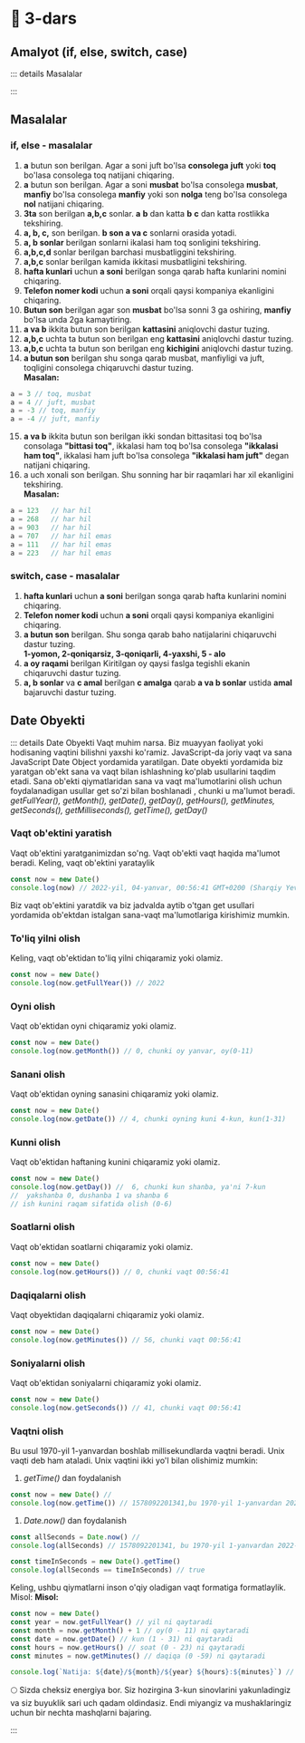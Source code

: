 # 📔 3-dars


## Amalyot (if, else, switch, case)

::: details Masalalar


:::
## Masalalar 

### if, else - masalalar
1. **a** butun son berilgan. Agar a soni juft bo'lsa **consolega** **juft** yoki **toq** bo'lasa consolega toq natijani chiqaring.
2. **a** butun son berilgan. Agar a soni **musbat** bo'lsa consolega **musbat**, **manfiy** bo'lsa consolega **manfiy** yoki son **nolga** teng bo'lsa consolega **nol**  natijani chiqaring.
3. **3ta** son berilgan **a,b,c** sonlar. **a** **b** dan katta **b** **c** dan katta rostlikka tekshiring.
4. **a, b, c,** son berilgan. **b son a va c** sonlarni orasida yotadi.
5. **a, b sonlar** berilgan sonlarni ikalasi ham toq sonligini tekshiring.
6. **a,b,c,d** sonlar berilgan barchasi musbatliggini tekshiring.
7. **a,b,c** sonlar berilgan kamida ikkitasi musbatligini tekshiring.
8. **hafta kunlari** uchun **a soni** berilgan songa qarab hafta kunlarini nomini chiqaring.
9. **Telefon nomer kodi** uchun **a soni** orqali qaysi kompaniya ekanligini chiqaring.
10. **Butun son** berilgan agar son **musbat** bo'lsa sonni 3 ga oshiring, **manfiy** bo'lsa unda 2ga kamaytiring.
11. **a va b** ikkita butun son berilgan **kattasini** aniqlovchi dastur tuzing.
12. **a,b,c** uchta ta butun son berilgan eng **kattasini** aniqlovchi dastur tuzing.
13. **a,b,c** uchta ta butun son berilgan eng **kichigini** aniqlovchi dastur tuzing.
14. **a butun son** berilgan shu songa qarab musbat, manfiyligi va juft, toqligini consolega chiqaruvchi dastur tuzing. <br>
**Masalan:**
```js
a = 3 // toq, musbat 
a = 4 // juft, musbat 
a = -3 // toq, manfiy 
a = -4 // juft, manfiy 
```
15. **a va b** ikkita butun son berilgan ikki sondan bittasitasi toq bo'lsa consolaga **"bittasi toq"**, ikkalasi ham toq bo'lsa consolega **"ikkalasi ham toq"**, ikkalasi ham juft bo'lsa consolega **"ikkalasi ham juft"** degan natijani chiqaring.
16. a uch xonali son berilgan. Shu sonning har bir raqamlari har xil ekanligini tekshiring. <br>
**Masalan:**
```js
a = 123   // har hil
a = 268   // har hil
a = 903   // har hil 
a = 707   // har hil emas
a = 111   // har hil emas
a = 223   // har hil emas
```

### switch, case - masalalar

1. **hafta kunlari** uchun **a soni** berilgan songa qarab hafta kunlarini nomini chiqaring.
2. **Telefon nomer kodi** uchun **a soni** orqali qaysi kompaniya ekanligini chiqaring.
3.  **a butun son** berilgan. Shu songa qarab baho natijalarini chiqaruvchi dastur tuzing. <br> **1-yomon, 2-qoniqarsiz, 3-qoniqarli, 4-yaxshi, 5 - alo**
4. **a oy raqami** berilgan Kiritilgan oy qaysi faslga tegishli ekanin chiqaruvchi dastur tuzing.
5. **a, b sonlar** va **c amal** berilgan **c amalga** qarab **a va b sonlar** ustida **amal** bajaruvchi dastur tuzing.


## Date Obyekti
::: details Date Obyekti
Vaqt muhim narsa. Biz muayyan faoliyat yoki hodisaning vaqtini bilishni yaxshi ko'ramiz. JavaScript-da joriy vaqt va sana JavaScript Date Object yordamida yaratilgan. Date obyekti yordamida biz yaratgan ob'ekt sana va vaqt bilan ishlashning ko'plab usullarini taqdim etadi.
Sana ob'ekti qiymatlaridan sana va vaqt ma'lumotlarini olish uchun foydalanadigan usullar get so'zi bilan boshlanadi , chunki u ma'lumot beradi.
_getFullYear(), getMonth(), getDate(), getDay(), getHours(), getMinutes, getSeconds(), getMilliseconds(), getTime(), getDay()_

<!-- ![Date time Object](../images/date_time_object.png) -->

### Vaqt ob'ektini yaratish

Vaqt ob'ektini yaratganimizdan so'ng. Vaqt ob'ekti vaqt haqida ma'lumot beradi. Keling, vaqt ob'ektini yarataylik

```js
const now = new Date()
console.log(now) // 2022-yil, 04-yanvar, 00:56:41 GMT+0200 (Sharqiy Yevropa standart vaqti)
```

Biz vaqt ob'ektini yaratdik va biz jadvalda aytib o'tgan get usullari yordamida ob'ektdan istalgan sana-vaqt ma'lumotlariga kirishimiz mumkin.

### To'liq yilni olish

Keling, vaqt ob'ektidan to'liq yilni chiqaramiz yoki olamiz.

```js
const now = new Date()
console.log(now.getFullYear()) // 2022
```

### Oyni olish

Vaqt ob'ektidan oyni chiqaramiz yoki olamiz.

```js
const now = new Date()
console.log(now.getMonth()) // 0, chunki oy yanvar, oy(0-11)
```

### Sanani olish

Vaqt ob'ektidan oyning sanasini chiqaramiz yoki olamiz.

```js
const now = new Date()
console.log(now.getDate()) // 4, chunki oyning kuni 4-kun, kun(1-31)
```

### Kunni olish

Vaqt ob'ektidan haftaning kunini chiqaramiz yoki olamiz.

```js
const now = new Date()
console.log(now.getDay()) //  6, chunki kun shanba, ya'ni 7-kun 
//  yakshanba 0, dushanba 1 va shanba 6 
// ish kunini raqam sifatida olish (0-6)
```

### Soatlarni olish

Vaqt ob'ektidan soatlarni chiqaramiz yoki olamiz.

```js
const now = new Date()
console.log(now.getHours()) // 0, chunki vaqt 00:56:41
```

### Daqiqalarni olish

Vaqt obyektidan daqiqalarni chiqaramiz yoki olamiz.

```js
const now = new Date()
console.log(now.getMinutes()) // 56, chunki vaqt 00:56:41
```

### Soniyalarni olish

Vaqt ob'ektidan soniyalarni chiqaramiz yoki olamiz.


```js
const now = new Date()
console.log(now.getSeconds()) // 41, chunki vaqt 00:56:41
```

### Vaqtni olish

Bu usul 1970-yil 1-yanvardan boshlab millisekundlarda vaqtni beradi. Unix vaqti deb ham ataladi. Unix vaqtini ikki yo'l bilan olishimiz mumkin:

1. _getTime()_ dan foydalanish

```js
const now = new Date() //
console.log(now.getTime()) // 1578092201341,bu 1970-yil 1-yanvardan 2022-yil 4-yanvargacha oʻtgan soniyalar soni 00:56:41
```

1. _Date.now()_ dan foydalanish

```js
const allSeconds = Date.now() //
console.log(allSeconds) // 1578092201341, bu 1970-yil 1-yanvardan 2022-yil 4-yanvargacha oʻtgan soniyalar soni 00:56:41

const timeInSeconds = new Date().getTime()
console.log(allSeconds == timeInSeconds) // true
```

Keling, ushbu qiymatlarni inson o'qiy oladigan vaqt formatiga formatlaylik. Misol:
**Misol:**

```js
const now = new Date()
const year = now.getFullYear() // yil ni qaytaradi
const month = now.getMonth() + 1 // oy(0 - 11) ni qaytaradi
const date = now.getDate() // kun (1 - 31) ni qaytaradi
const hours = now.getHours() // soat (0 - 23) ni qaytaradi
const minutes = now.getMinutes() // daqiqa (0 -59) ni qaytaradi

console.log(`Natija: ${date}/${month}/${year} ${hours}:${minutes}`) // Natija: 4/1/2022 0:56
```

🌕  Sizda cheksiz energiya bor. Siz hozirgina 3-kun sinovlarini yakunladingiz va siz buyuklik sari uch qadam oldindasiz. Endi miyangiz va mushaklaringiz uchun bir nechta mashqlarni bajaring.


:::
